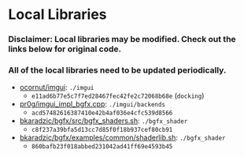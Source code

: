 # Local Libraries

### Disclaimer: Local libraries may be modified. Check out the links below for original code.

### All of the local libraries need to be updated periodically.

- [ocornut/imgui](https://github.com/ocornut/imgui): `./imgui`
  - `e11ad6b77e5c7f7ed28467fec42fe2c72068b68e` (`docking`)
- [pr0g/imgui_impl_bgfx.cpp](https://gist.github.com/pr0g/aff79b71bf9804ddb03f39ca7c0c3bbb): `./imgui/backends`
  - `acd57482616387410e42b4af036e4cfc539d8566`
- [bkaradzic/bgfx/src/bgfx_shaders.sh](https://github.com/bkaradzic/bgfx/blob/master/src/bgfx_shader.sh): `./bgfx_shader`
  - `c8f237a39bfa5d13cc7d85f0f18b937cef80cb91`
- [bkaradzic/bgfx/examples/common/shaderlib.sh](https://github.com/bkaradzic/bgfx/blob/master/examples/common/shaderlib.sh): `./bgfx_shader`
  - `860bafb23f018abbed231042ad41ff69e4593b45`